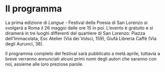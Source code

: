 <h1 class="main-title">Il programma</h1>

La prima edizione di *Langue* - Festival della Poesia di San Lorenzo si svolgerà a Roma il 26 maggio dalle ore 15 in poi. L’evento è gratuito e si diramerà in tre luoghi differenti del quartiere di San Lorenzo: Piazza dell’Immacolata, Esc Atelier (Via dei Volsci, 159), Giufà Libreria Caffè (Via degli Aurunci, 38).

Il programma completo del festival sarà pubblicato a metà aprile, tuttavia a breve verranno annunciati alcuni primi nomi degli autori che saranno con noi, assieme alle loro preziose parole.
